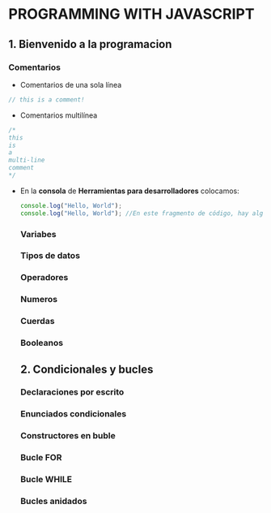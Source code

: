 # PROGRAMMING WITH JAVASCRIPT
## 1. Bienvenido a la programacion
### Comentarios
- Comentarios de una sola línea 
```javascript
// this is a comment!
```
- Comentarios multilínea
```javascript
/*
this
is
a
multi-line
comment
*/
```
- En la **consola** de **Herramientas para desarrolladores** colocamos:
  ```javascript
  console.log("Hello, World");
  console.log("Hello, World"); //En este fragmento de código, hay algunos añadidos: el tamaño de la fuente es diferente y el color es azul: 
  ```
  ### Variabes
  ### Tipos de datos
  ### Operadores
  ### Numeros
  ### Cuerdas
  ### Booleanos
  ## 2. Condicionales y bucles
  ### Declaraciones por escrito
  ### Enunciados condicionales
  ### Constructores en buble
  ### Bucle FOR
  ### Bucle WHILE
  ### Bucles anidados
